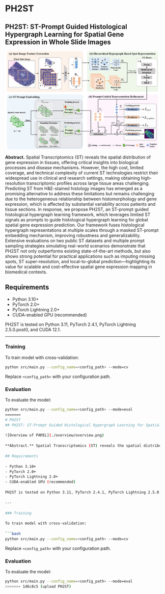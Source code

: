 # PH2ST
## PH2ST: ST-Prompt Guided Histological Hypergraph Learning for Spatial Gene Expression in Whole Slide Images

![Overview of PAMIL](./overview/overview.png)

**Abstract.** Spatial Transcriptomics (ST) reveals the spatial distribution of gene expression in tissues, offering critical insights into biological processes and disease mechanisms. However, the high cost, limited coverage, and technical complexity of current ST technologies restrict their widespread use in clinical and research settings, making obtaining high-resolution transcriptomic profiles across large tissue areas challenging. Predicting ST from H\&E-stained histology images has emerged as a promising alternative to address these limitations but remains challenging due to the heterogeneous relationship between histomorphology and gene expression, which is affected by substantial variability across patients and tissue sections. In response, we propose PH2ST, an ST-prompt guided histological hypergraph learning framework, which leverages limited ST signals as prompts to guide histological hypergraph learning for global spatial gene expression prediction. Our framework fuses histological hypergraph representations at multiple scales through a masked ST-prompt embedding mechanism, improving robustness and generalizability. Extensive evaluations on two public ST datasets and multiple prompt sampling strategies simulating real-world scenarios demonstrate that PH2ST not only outperforms existing state-of-the-art methods, but also shows strong potential for practical applications such as imputing missing spots, ST super-resolution, and local-to-global prediction—highlighting its value for scalable and cost-effective spatial gene expression mapping in biomedical contexts.

## Requirements

- Python 3.10+
- PyTorch 2.0+
- PyTorch Lightning 2.0+
- CUDA-enabled GPU (recommended)

PH2ST is tested on Python 3.11, PyTorch 2.4.1, PyTorch Lightning 2.5.0.post0, and CUDA 12.1.

---

### Training

To train model with cross-validation:

```bash
python src/main.py --config_name=<config_path> --mode=cv
```

Replace `<config_path>` with your configuration path.

### Evaluation

To evaluate the model:

```bash
python src/main.py --config_name=<config_path> --mode=eval
=======
# PH2ST
## PH2ST: ST-Prompt Guided Histological Hypergraph Learning for Spatial Gene Expression in Whole Slide Images

![Overview of PAMIL](./overview/overview.png)

**Abstract.** Spatial Transcriptomics (ST) reveals the spatial distribution of gene expression in tissues, offering critical insights into biological processes and disease mechanisms. However, the high cost, limited coverage, and technical complexity of current ST technologies restrict their widespread use in clinical and research settings, making obtaining high-resolution transcriptomic profiles across large tissue areas challenging. Predicting ST from H\&E-stained histology images has emerged as a promising alternative to address these limitations but remains challenging due to the heterogeneous relationship between histomorphology and gene expression, which is affected by substantial variability across patients and tissue sections. In response, we propose PH2ST, an ST-prompt guided histological hypergraph learning framework, which leverages limited ST signals as prompts to guide histological hypergraph learning for global spatial gene expression prediction. Our framework fuses histological hypergraph representations at multiple scales through a masked ST-prompt embedding mechanism, improving robustness and generalizability. Extensive evaluations on two public ST datasets and multiple prompt sampling strategies simulating real-world scenarios demonstrate that PH2ST not only outperforms existing state-of-the-art methods, but also shows strong potential for practical applications such as imputing missing spots, ST super-resolution, and local-to-global prediction—highlighting its value for scalable and cost-effective spatial gene expression mapping in biomedical contexts.

## Requirements

- Python 3.10+
- PyTorch 2.0+
- PyTorch Lightning 2.0+
- CUDA-enabled GPU (recommended)

PH2ST is tested on Python 3.11, PyTorch 2.4.1, PyTorch Lightning 2.5.0.post0, and CUDA 12.1.

---

### Training

To train model with cross-validation:

```bash
python src/main.py --config_name=<config_path> --mode=cv
```

Replace `<config_path>` with your configuration path.

### Evaluation

To evaluate the model:

```bash
python src/main.py --config_name=<config_path> --mode=eval
>>>>>>> 1d6c8c5 (upload PH2ST)
```
